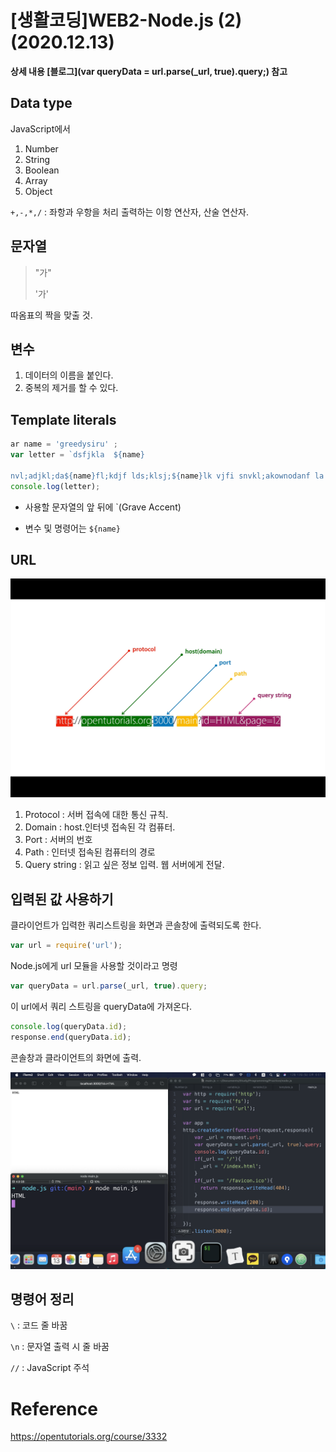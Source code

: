 # [생활코딩]WEB2-Node.js (2)(2020.12.13)



**상세 내용 [블로그](var queryData = url.parse(_url, true).query;) 참고**



## Data type

JavaScript에서

1. Number
2. String
3. Boolean
4. Array
5. Object

`+,-,*,/` : 좌항과 우항을 처리 출력하는 이항 연산자, 산술 연산자.



## 문자열

> "가"
>
> '가'

따옴표의 짝을 맞출 것.



## 변수

1. 데이터의 이름을 붙인다.
2. 중복의 제거를 할 수 있다.



## Template literals

```javascript
ar name = 'greedysiru' ;
var letter = `dsfjkla  ${name}

nvl;adjkl;da${name}fl;kdjf lds;klsj;${name}lk vjfi snvkl;akownodanf la lk;dio${name};ewijoadsjf${name}adfk;dsjiofk snvsiavnad${name}s;fj kdsvn;as${name}vdknv;asdnodndsvsjcsoaj dlk;sasv;svn;l';`
console.log(letter);
```

* 사용할 문자열의 앞 뒤에 `(Grave Accent)

* 변수 및 명령어는 `${name}`



## URL

![URL](/ETC/images/Node2.png)

1. Protocol : 서버 접속에 대한 통신 규칙.
2. Domain : host.인터넷 접속된 각 컴퓨터.
3. Port : 서버의 번호
4. Path : 인터넷 접속된 컴퓨터의 경로
5. Query string : 읽고 싶은 정보 입력. 웹 서버에게 전달.



## 입력된 값 사용하기

클라이언트가 입력한 쿼리스트링을 화면과 콘솔창에 출력되도록 한다.

```javascript
var url = require('url');
```

Node.js에게 url 모듈을 사용할 것이라고 명령

```javascript
var queryData = url.parse(_url, true).query;
```

이 url에서 쿼리 스트링을 queryData에 가져온다.

```javascript
console.log(queryData.id);
response.end(queryData.id);
```

콘솔창과 클라이언트의 화면에 출력.

![URL2](/ETC/images/Node2-2.png)



## 명령어 정리

`\` :  코드 줄 바꿈

`\n` : 문자열 출력 시 줄 바꿈

`//` : JavaScript 주석



# Reference

https://opentutorials.org/course/3332